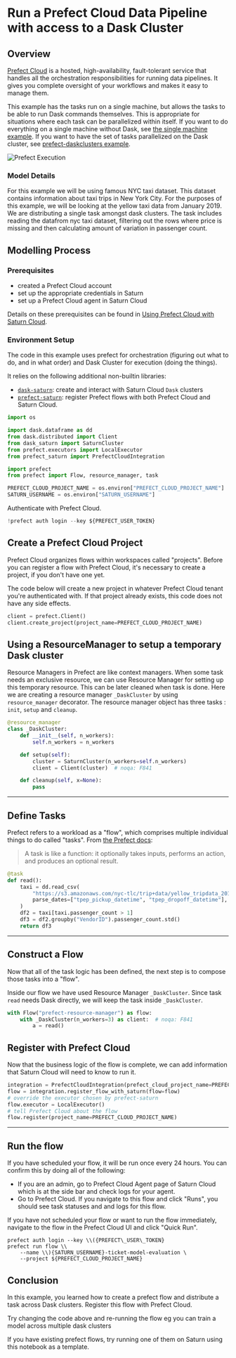 # Run a Prefect Cloud Data Pipeline with access to a Dask Cluster





## Overview
[Prefect Cloud](https://www.prefect.io/cloud/) is a hosted, high-availability, fault-tolerant service that handles all the orchestration responsibilities for running data pipelines. It gives you complete oversight of your workflows and makes it easy to manage them.

This example has the tasks run on a single machine, but allows the tasks to be able to run Dask commands themselves. This is appropriate for situations where each task can be parallelized within itself. If you want to do everything on a single machine without Dask, see [the single machine example](<docs/Examples/python/Prefect/qs-01-prefect-singlenode.md>). If you want to have the set of tasks parallelized on the Dask cluster, see [prefect-daskclusters example](<docs/Examples/python/Prefect/qs-02-prefect-daskclusters.md>).

![Prefect Execution](https://saturn-public-assets.s3.us-east-2.amazonaws.com/example-resources/prefect_execute.png "doc-image")


### Model Details
For this example we will be using famous NYC taxi dataset. This dataset contains information about taxi trips in New York City. For the purposes of this example, we will be looking at the yellow taxi data from January 2019. We are distributing a single task amongst dask clusters. The task includes reading the datafrom nyc taxi dataset, filtering out the rows where price is missing and then calculating amount of variation in passenger count.  

## Modelling Process

### Prerequisites
* created a Prefect Cloud account
* set up the appropriate credentials in Saturn
* set up a Prefect Cloud agent in Saturn Cloud

Details on these prerequisites can be found in [Using Prefect Cloud with Saturn Cloud](https://saturncloud.io/docs/using-saturn-cloud/prefect_cloud/).

### Environment Setup

The code in this example uses prefect for orchestration (figuring out what to do, and in what order) and Dask Cluster for execution (doing the things).

It relies on the following additional non-builtin libraries:

* [`dask-saturn`](https://github.com/saturncloud/dask-saturn): create and interact with Saturn Cloud `Dask` clusters
* [`prefect-saturn`](https://github.com/saturncloud/prefect-saturn): register Prefect flows with both Prefect Cloud and  Saturn Cloud.



```python
import os

import dask.dataframe as dd
from dask.distributed import Client
from dask_saturn import SaturnCluster
from prefect.executors import LocalExecutor
from prefect_saturn import PrefectCloudIntegration

import prefect
from prefect import Flow, resource_manager, task

PREFECT_CLOUD_PROJECT_NAME = os.environ["PREFECT_CLOUD_PROJECT_NAME"]
SATURN_USERNAME = os.environ["SATURN_USERNAME"]
```

Authenticate with Prefect Cloud.


```python
!prefect auth login --key ${PREFECT_USER_TOKEN}
```

## Create a Prefect Cloud Project

Prefect Cloud organizes flows within workspaces called "projects". Before you can register a flow with Prefect Cloud, it's necessary to create a project, if you don't have one yet.

The code below will create a new project in whatever Prefect Cloud tenant you're authenticated with. If that project already exists, this code does not have any side effects.


```python
client = prefect.Client()
client.create_project(project_name=PREFECT_CLOUD_PROJECT_NAME)
```

## Using a ResourceManager to setup a temporary Dask cluster

Resource Managers in Prefect are like context managers. When some task needs an exclusive resource, we can use Resource Manager for setting up this temporary resource. This can be later cleaned when task is done.
Here we are creating a resource manager `_DaskCluster` by using `resource_manager` decorator. The resource manager object has three tasks : `init`, `setup` and `cleanup`. 


```python
@resource_manager
class _DaskCluster:
    def __init__(self, n_workers):
        self.n_workers = n_workers

    def setup(self):
        cluster = SaturnCluster(n_workers=self.n_workers)
        client = Client(cluster)  # noqa: F841

    def cleanup(self, x=None):
        pass
```

<hr>

## Define Tasks

Prefect refers to a workload as a "flow", which comprises multiple individual things to do called "tasks". From [the Prefect docs](https://docs.prefect.io/core/concepts/tasks.html):

> A task is like a function: it optionally takes inputs, performs an action, and produces an optional result.




```python
@task
def read():
    taxi = dd.read_csv(
        "https://s3.amazonaws.com/nyc-tlc/trip+data/yellow_tripdata_2019-01.csv",
        parse_dates=["tpep_pickup_datetime", "tpep_dropoff_datetime"],
    )
    df2 = taxi[taxi.passenger_count > 1]
    df3 = df2.groupby("VendorID").passenger_count.std()
    return df3
```

<hr>

## Construct a Flow

Now that all of the task logic has been defined, the next step is to compose those tasks into a "flow".

Inside our flow we have used Resource Manager `_DaskCluster`. Since task `read` needs Dask directly, we will keep the task inside `_DaskCluster`. 


```python
with Flow("prefect-resource-manager") as flow:
    with _DaskCluster(n_workers=3) as client:  # noqa: F841
        a = read()
```

## Register with Prefect Cloud


Now that the business logic of the flow is complete, we can add information that Saturn Cloud will need to know to run it.


```python
integration = PrefectCloudIntegration(prefect_cloud_project_name=PREFECT_CLOUD_PROJECT_NAME)
flow = integration.register_flow_with_saturn(flow=flow)
# override the executor chosen by prefect-saturn
flow.executor = LocalExecutor()
# tell Prefect Cloud about the flow
flow.register(project_name=PREFECT_CLOUD_PROJECT_NAME)
```

<hr>

## Run the flow

If you have scheduled your flow, it will be run once every 24 hours. You can confirm this by doing all of the following:

* If you are an admin, go to Prefect Cloud Agent page of Saturn Cloud which is at the side bar and check logs for your agent.
* Go to Prefect Cloud. If you navigate to this flow and click "Runs", you should see task statuses and and logs for this flow.

If you have not scheduled your flow or want to run the flow immediately, navigate to the flow in the Prefect Cloud UI and click "Quick Run".

```shell
prefect auth login --key \\({PREFECT\_USER\_TOKEN}
prefect run flow \\
    --name \\){SATURN_USERNAME}-ticket-model-evaluation \
    --project ${PREFECT_CLOUD_PROJECT_NAME}
```



## Conclusion

In this example, you learned how to create a prefect flow and distribute a task across Dask clusters. Register this flow with Prefect Cloud.

Try changing the code above and re-running the flow eg you can train a model across multiple dask clusters

If you have existing prefect flows, try running one of them on Saturn using this notebook as a template.


